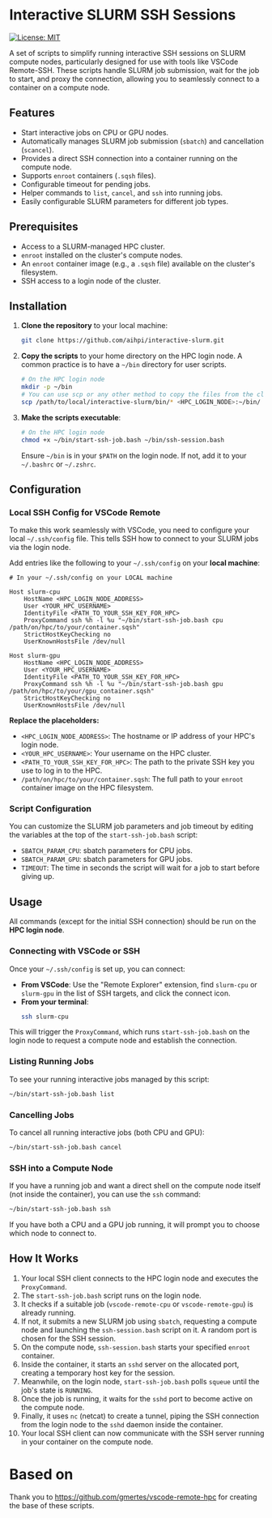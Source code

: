 # Interactive SLURM SSH Sessions

[![License: MIT](https://img.shields.io/badge/License-MIT-yellow.svg)](https://opensource.org/licenses/MIT)

A set of scripts to simplify running interactive SSH sessions on SLURM compute nodes, particularly designed for use with tools like VSCode Remote-SSH. These scripts handle SLURM job submission, wait for the job to start, and proxy the connection, allowing you to seamlessly connect to a container on a compute node.

## Features

-   Start interactive jobs on CPU or GPU nodes.
-   Automatically manages SLURM job submission (`sbatch`) and cancellation (`scancel`).
-   Provides a direct SSH connection into a container running on the compute node.
-   Supports `enroot` containers (`.sqsh` files).
-   Configurable timeout for pending jobs.
-   Helper commands to `list`, `cancel`, and `ssh` into running jobs.
-   Easily configurable SLURM parameters for different job types.

## Prerequisites

-   Access to a SLURM-managed HPC cluster.
-   `enroot` installed on the cluster's compute nodes.
-   An `enroot` container image (e.g., a `.sqsh` file) available on the cluster's filesystem.
-   SSH access to a login node of the cluster.

## Installation

1.  **Clone the repository** to your local machine:
    ```bash
    git clone https://github.com/aihpi/interactive-slurm.git
    ```

2.  **Copy the scripts** to your home directory on the HPC login node. A common practice is to have a `~/bin` directory for user scripts.
    ```bash
    # On the HPC login node
    mkdir -p ~/bin
    # You can use scp or any other method to copy the files from the cloned repo
    scp /path/to/local/interactive-slurm/bin/* <HPC_LOGIN_NODE>:~/bin/
    ```

3.  **Make the scripts executable**:
    ```bash
    # On the HPC login node
    chmod +x ~/bin/start-ssh-job.bash ~/bin/ssh-session.bash
    ```
    Ensure `~/bin` is in your `$PATH` on the login node. If not, add it to your `~/.bashrc` or `~/.zshrc`.

## Configuration

### Local SSH Config for VSCode Remote

To make this work seamlessly with VSCode, you need to configure your local `~/.ssh/config` file. This tells SSH how to connect to your SLURM jobs via the login node.

Add entries like the following to your `~/.ssh/config` on your **local machine**:

```ssh-config
# In your ~/.ssh/config on your LOCAL machine

Host slurm-cpu
    HostName <HPC_LOGIN_NODE_ADDRESS>
    User <YOUR_HPC_USERNAME>
    IdentityFile <PATH_TO_YOUR_SSH_KEY_FOR_HPC>
    ProxyCommand ssh %h -l %u "~/bin/start-ssh-job.bash cpu /path/on/hpc/to/your/container.sqsh"
    StrictHostKeyChecking no
    UserKnownHostsFile /dev/null

Host slurm-gpu
    HostName <HPC_LOGIN_NODE_ADDRESS>
    User <YOUR_HPC_USERNAME>
    IdentityFile <PATH_TO_YOUR_SSH_KEY_FOR_HPC>
    ProxyCommand ssh %h -l %u "~/bin/start-ssh-job.bash gpu /path/on/hpc/to/your/gpu_container.sqsh"
    StrictHostKeyChecking no
    UserKnownHostsFile /dev/null
```

**Replace the placeholders:**
-   `<HPC_LOGIN_NODE_ADDRESS>`: The hostname or IP address of your HPC's login node.
-   `<YOUR_HPC_USERNAME>`: Your username on the HPC cluster.
-   `<PATH_TO_YOUR_SSH_KEY_FOR_HPC>`: The path to the private SSH key you use to log in to the HPC.
-   `/path/on/hpc/to/your/container.sqsh`: The full path to your `enroot` container image on the HPC filesystem.

### Script Configuration

You can customize the SLURM job parameters and job timeout by editing the variables at the top of the `start-ssh-job.bash` script:

-   `SBATCH_PARAM_CPU`: sbatch parameters for CPU jobs.
-   `SBATCH_PARAM_GPU`: sbatch parameters for GPU jobs.
-   `TIMEOUT`: The time in seconds the script will wait for a job to start before giving up.

## Usage

All commands (except for the initial SSH connection) should be run on the **HPC login node**.

### Connecting with VSCode or SSH

Once your `~/.ssh/config` is set up, you can connect:

-   **From VSCode**: Use the "Remote Explorer" extension, find `slurm-cpu` or `slurm-gpu` in the list of SSH targets, and click the connect icon.
-   **From your terminal**:
    ```bash
    ssh slurm-cpu
    ```

This will trigger the `ProxyCommand`, which runs `start-ssh-job.bash` on the login node to request a compute node and establish the connection.

### Listing Running Jobs

To see your running interactive jobs managed by this script:

```bash
~/bin/start-ssh-job.bash list
```

### Cancelling Jobs

To cancel all running interactive jobs (both CPU and GPU):

```bash
~/bin/start-ssh-job.bash cancel
```

### SSH into a Compute Node

If you have a running job and want a direct shell on the compute node itself (not inside the container), you can use the `ssh` command:

```bash
~/bin/start-ssh-job.bash ssh
```

If you have both a CPU and a GPU job running, it will prompt you to choose which node to connect to.

## How It Works

1.  Your local SSH client connects to the HPC login node and executes the `ProxyCommand`.
2.  The `start-ssh-job.bash` script runs on the login node.
3.  It checks if a suitable job (`vscode-remote-cpu` or `vscode-remote-gpu`) is already running.
4.  If not, it submits a new SLURM job using `sbatch`, requesting a compute node and launching the `ssh-session.bash` script on it. A random port is chosen for the SSH session.
5.  On the compute node, `ssh-session.bash` starts your specified `enroot` container.
6.  Inside the container, it starts an `sshd` server on the allocated port, creating a temporary host key for the session.
7.  Meanwhile, on the login node, `start-ssh-job.bash` polls `squeue` until the job's state is `RUNNING`.
8.  Once the job is running, it waits for the `sshd` port to become active on the compute node.
9.  Finally, it uses `nc` (netcat) to create a tunnel, piping the SSH connection from the login node to the `sshd` daemon inside the container.
10. Your local SSH client can now communicate with the SSH server running in your container on the compute node.


# Based on
Thank you to https://github.com/gmertes/vscode-remote-hpc for creating the base of these scripts.